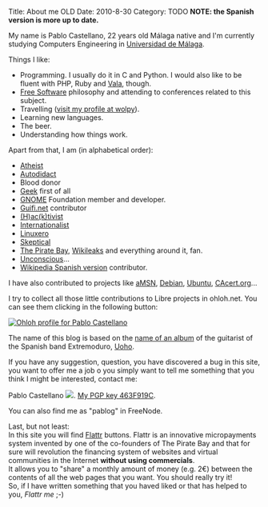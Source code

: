 Title: About me OLD
Date: 2010-8-30
Category: TODO
**NOTE: the Spanish version is more up to date.**

My name is Pablo Castellano, 22 years old Málaga native and I'm currently studying Computers Engineering in [Universidad de
Málaga](http://www.uma.es). 

Things I like:

-   Programming. I usually do it in C and Python. I would also like to be fluent with PHP, Ruby and
    [Vala](http://es.wikipedia.org/wiki/Vala), though.
-   [Free Software](http://en.wikipedia.org/wiki/Free_Software) philosophy and attending to conferences related to this subject.
-   Travelling ([visit my profile at wolpy](http://www.wolpy.com/pablog)).
-   Learning new languages.
-   The beer.
-   Understanding how things work.

  
 Apart from that, I am (in alphabetical order):

-   [Atheist](http://en.wikipedia.org/wiki/Atheism)
-   [A](http://en.wikipedia.org/wiki/Atheism)[utodidact](http://en.wikipedia.org/wiki/Autodidacticism)
-   Blood donor
-   [Geek](http://en.wikipedia.org/wiki/Geek) first of all
-   [GNOME](http://en.wikipedia.org/wiki/GNOME) Foundation member and developer.
-   [Guifi.net](http://www.guifi.net/es) contributor
-   [(H)ac(k)tivist](http://en.wikipedia.org/wiki/Hacktivism)
-   [Internationalist](http://en.wikipedia.org/wiki/Internationalism_(politics))
-   [Linuxero](http://es.wikipedia.org/wiki/Linuxero)
-   [Skeptical](http://en.wikipedia.org/wiki/Skepticism)
-   [The Pirate Bay](http://en.wikipedia.org/wiki/The%20Pirate%20Bay), [Wikileaks](http://en.wikipedia.org/wiki/Wikileaks) and everything
    around it, fan. 
-   [Unconscious](http://en.wikipedia.org/wiki/Unconscious_mind)... 
-   [Wikipedia Spanish version](http://es.wikipedia.org/wiki/Wikipedia) contributor.

I have also contributed to projects like [aMSN](http://www.amsn-project.net/), [Debian](http://www.debian.org/),
[Ubuntu](http://www.ubuntu.com/), [CAcert.org](http://www.cacert.org)...

I try to collect all those little contributions to Libre projects in ohloh.net. You can see them clicking in the following button:

[![Ohloh profile for Pablo
Castellano](http://www.ohloh.net/accounts/51740/widgets/account_detailed.gif)](http://www.ohloh.net/accounts/51740?ref=Detailed)

The name of this blog is based on the [name of an album](http://es.wikipedia.org/wiki/La_Inconsciencia_de_Uoho_(álbum)) of the guitarist of
the Spanish band Extremoduro, [Uoho](http://es.wikipedia.org/wiki/Iñaki_Antón).

If you have any suggestion, question, you have discovered a bug in this site, you want to offer me a job o you simply want to tell me
something that you think I might be interested, contact me:

Pablo Castellano ![](/img/mail1.png). [My PGP key
463F919C](http://pgp.mit.edu:11371/pks/lookup?op=get&search=0x78F44F3A463F919C).

You can also find me as "pablog" in FreeNode.

Last, but not least:  
 In this site you will find [Flattr](http://en.wikipedia.org/wiki/Flattr/) buttons. Flattr is an innovative micropayments system invented by
one of the co-founders of The Pirate Bay and that for sure will revolution the financing system of websites and virtual communities in the
Internet **without using commercials**.  
 It allows you to "share" a monthly amount of money (e.g. 2€) between the contents of all the web pages that you want. You should really try
it!  
 So, if I have written something that you haved liked or that has helped to you, *Flattr me* ;-)
